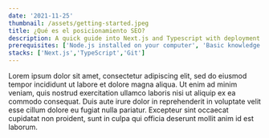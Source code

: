 ```yaml
---
date: '2021-11-25'
thumbnail: /assets/getting-started.jpeg
title: ¿Qué es el posicionamiento SEO?
description: A quick guide into Next.js and Typescript with deployment to vercel
prerequisites: ['Node.js installed on your computer', 'Basic knowledge working with Next.js and TypeScript']
stacks: ['Next.js','TypeScript','Git']
---
```


Lorem ipsum dolor sit amet, consectetur adipiscing elit, sed do eiusmod tempor incididunt ut labore et dolore magna aliqua. Ut enim ad minim veniam, quis nostrud exercitation ullamco laboris nisi ut aliquip ex ea commodo consequat. Duis aute irure dolor in reprehenderit in voluptate velit esse cillum dolore eu fugiat nulla pariatur. Excepteur sint occaecat cupidatat non proident, sunt in culpa qui officia deserunt mollit anim id est laborum.
